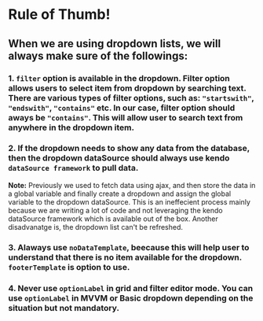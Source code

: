 # Rule of Thumb!
## When we are using dropdown lists, we will always make sure of the followings:

### 1. `filter` option is available in the dropdown. Filter option allows users to select item from dropdown by searching text. There are various types of filter options, such as: `"startswith"`, `"endswith"`, `"contains"` etc. In our case, filter option should aways be `"contains"`. This will allow user to search text from anywhere in the dropdown item.
### 2. If the dropdown needs to show any data from the database, then the dropdown dataSource should always use kendo `dataSource framework` to pull data. 
**Note:** Previously we used to fetch data using ajax, and then store the data in a global variable and finally create a dropdown and assign the global variable to the dropdown dataSource. This is an ineffecient process mainly because we are writing a lot of code and not leveraging the kendo dataSource framework which is available out of the box. Another disadvanatge is, the dropdown list can't be refreshed.
### 3. Alaways use `noDataTemplate`, beecause this will help user to understand that there is no item available for the dropdown. `footerTemplate` is option to use.
### 4. Never use `optionLabel` in grid and filter editor mode. You can use `optionLabel` in MVVM or Basic dropdown depending on the situation but not mandatory.
